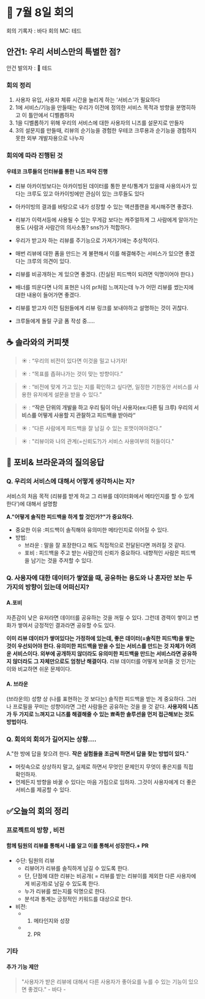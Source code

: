 # 🐋 7월 8일 회의

회의 기록자 : 바다
회의 MC: 테드

## 안건1: 우리 서비스만의 특별한 점?

안건 발의자 : 🐻 테드

### 회의 정리

1. 사용자 유입, 사용자 체류 시간을 늘리게 하는 ‘서비스’가 필요하다
2. 1에 서비스/기능을 만들때는 우리가 이전에 정의한 서비스 목적과 방향을 분명히하고 이 틀안에서 디벨롭하자
3. 1을 디벨롭하기 위해 우리의 서비스에 대한 사용자의 니즈를 설문지로 만들자
4. 3의 설문지를 만들때, 리뷰의 순기능을 경험한 우테코 크루용과 순기능을 경험하지 못한 외부 개발자용으로 나누자

### 회의에 따라 진행된 것

#### 우테코 크루들의 인터뷰를 통한 니즈 파악 진행

- 리뷰 아카이빙보다는 아카이빙된 데이터를 통한 분석/통계가 있을때 사용의사가 있다는 크루도 있고 아카이빙에만 관심이 있는 크루들도 있다
- 아카이빙의 결과를 바탕으로 내가 성장할 수 있는 액션플랜을 제시해주면 좋겠다.
- 리뷰가 이력서등에 사용될 수 있는 무게감 보다는 캐주얼하게 그 사람에게 알아가는 용도 (사람과 사람간의 의사소통? sns?)가 적합하다.
- 우리가 받고자 하는 리뷰를 주기능으로 가져가기에는 추상적이다.
- 매번 리뷰에 대한 폼을 만드는 게 불편해서 이를 해결해주는 서비스가 있으면 좋겠다는 크루의 의견이 있다.
- 리뷰를 비공개하는 게 있으면 좋겠다. (진실된 피드백이 되려면 익명이어야 한다.)
- 배너를 띄운다면 나의 표현은 나의 pr처럼 느껴지는데 누가 어떤 리뷰를 썼는지에 대한 내용이 들어가면 좋겠다.
- 리뷰를 받고자 이전 팀원들에게 리뷰 링크를 보내야하고 설명하는 것이 귀찮다.

- 크루들에게 돌릴 구글 폼 작성 중.....

## ☕ 솔라와의 커피챗

> ☀️ : “우리의 비전이 있다면 이것을 밀고 나가자!

> ☀️ : “목표를 좁혀나가는 것이 맞는 방향이다.”

> ☀️ : “비전에 맞게 가고 있는 지를 확인하고 싶다면, 일정한 기한동안 서비스를 사용한 유저에게 설문을 받을 수 있다.”

> ☀️ : **“작은 단위의 개발을 하고 우리 팀이 아닌 사용자(ex:다른 팀 크루) 우리의 서비스를 어떻게 사용할 지 관찰하고 피드백을 받아라”**

> ☀️ : “다른 사람에게 피드백을 잘 남길 수 있는 포맷이여야겠다.”

> ☀️ : "리뷰이와 나의 관계(=신뢰도?)가 서비스 사용여부의 허들이다."

## 👑 포비& 브라운과의 질의응답

### Q. 우리의 서비스에 대해서 어떻게 생각하시는 지?

서비스의 처음 목적 (리뷰를 받게 하고 그 리뷰를 데이터화에서 메타인지를 할 수 있게 한다')에 대해서 설명함

**A."어떻게 솔직한 피드백을 하게 할 것인가?"가 중요하다.**

- 중요한 이유 :피드백이 솔직해야 유의미한 메타인지로 이어질 수 있다.
- 방법:
  - 브라운 : 말을 잘 포장한다고 해도 직접적으로 전달된다면 꺼려질 것 같다.
  - 포비 : 피드백을 주고 받는 사람간의 신뢰가 중요하다. 내향적인 사람은 피드백을 남기는 것을 주저할 수 있다.

### Q. 사용자에 대한 데이터가 쌓였을 때, 공유하는 용도와 나 혼자만 보는 두 가지의 방향이 있는데 어떠신지?

#### A.포비

자존감이 낮은 유저라면 데이터를 공유하는 것을 꺼릴 수 있다. 그런데 경력이 쌓이고 변화가 쌓여서 긍정적인 결과라면 공유할 수도 있다.

**이미 리뷰 데이터가 쌓여있다는 가정하에 있는데, 좋은 데이터(=솔직한 피드백)을 쌓는 것이 우선되어야 한다. 유의미한 피드백을 받을 수 있는 서비스를 만드는 것 자체가 어려운 서비스이다. 외부에 공개하지 않더라도 유의미한 피드백을 만드는 서비스라면 공유하지 않더라도 그 자체만으로도 엄청난 해결이다.** 리뷰 데이터를 어떻게 보여줄 것 인가는 이와 비교하면 쉬운 문제이다.

#### A. 브라운

(브라운의) 성향 상 (나를 표현하는 것 보다는) 솔직한 피드백을 받는 게 중요하다. 그러나 프로필을 꾸미는 성향이라면 그런 사람들은 공유하는 것을 쓸 것 같다. **사용자의 니즈가 두 가지로 느껴지고 니즈를 해결해줄 수 있는 뾰족한 솔루션을 먼저 접근해보는 것도 방법이다.**

### Q. 회의의 회의가 길어지는 상황....

A."한 방에 답을 찾으려 한다. **작은 실험들을 조금씩 하면서 답을 찾는 방법이 있다.**"

- 머릿속으로 상상하지 말고, 실제로 하면서 무엇인 문제인지 무엇이 좋은지를 직접 확인하자.
- 언제든지 방향을 바꿀 수 있다는 마음 가짐으로 임하자. 그것이 사용자에게 더 좋은 서비스를 제공할 수 있다.

## ✅오늘의 회의 정리

### 프로젝트의 방향 , 비전

#### 함께 팀원의 리뷰를 통해서 나를 알고 이를 통해서 성장한다.+ PR

- 수단: 팀원의 리뷰
  - 리뷰어가 리뷰를 솔직하게 남길 수 있도록 한다.
  - 단, 단점에 대한 리뷰는 비공개( = 리뷰를 받는 리뷰이를 제외한 다른 사용자에게 비공개)로 남길 수 있도록 한다.
  - 누가 리뷰를 썼는지를 익명으로 한다.
  - 분석과 통계는 긍정적인 키워드를 대상으로 한다.
- 비전:
  - 1. 메타인지와 성장
  - 2. PR

### 기타

#### 추가 기능 제안

> "사용자가 받은 리뷰에 대해서 다른 사용자가 좋아요를 누를 수 있는 기능이 있으면 좋겠다." - 바다 -

